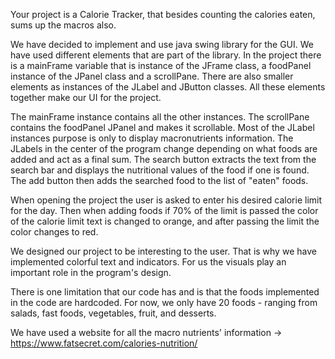 Your project is a Calorie Tracker, that besides counting the calories eaten, sums up the macros also.

We have decided to implement and use java swing library for the GUI. We have used different elements that are part of the library.
In the project there is a mainFrame variable that is instance of the JFrame class, a foodPanel instance of the JPanel class and a scrollPane.
There are also smaller elements as instances of the JLabel and JButton classes.
All these elements together make our UI for the project.

The mainFrame instance contains all the other instances. The scrollPane contains the foodPanel JPanel and makes it scrollable.
Most of the JLabel instances purpose is only to display macronutrients information. 
The JLabels in the center of the program change depending on what foods are added and act as a final sum.
The search button extracts the text from the search bar and displays the nutritional values of the food if one is found. 
The add button then adds the searched food to the list of "eaten" foods.

When opening the project the user is asked to enter his desired calorie limit for the day. Then when adding foods if 70% of the limit is passed the color of the calorie limit text is changed to orange, and after passing the limit the color changes to red.

We designed our project to be interesting to the user. That is why we have implemented colorful text and indicators. For us the visuals play an important role in the program's design.

There is one limitation that our code has and is that the foods implemented in the code are hardcoded. For now, we only have 20 foods - ranging from salads, fast foods, vegetables, fruit, and desserts.

We have used a website for all the macro nutrients' information -> https://www.fatsecret.com/calories-nutrition/
